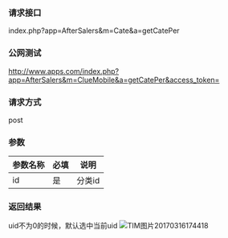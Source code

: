 ### **请求接口**
index.php?app=AfterSalers&m=Cate&a=getCatePer



### **公网测试**
http://www.apps.com/index.php?app=AfterSalers&m=ClueMobile&a=getCatePer&access_token=

### **请求方式**
post


### **参数**
| 参数名称  |必填|     说明      |
|------|-----|------|
| id| 是 | 分类id |

### **返回结果**
uid不为0的时候，默认选中当前uid
![TIM图片20170316174418](http://192.168.1.240/uploads/ranmufei/apps/6c4bb1a8b0/TIM%E5%9B%BE%E7%89%8720170316174418.png)